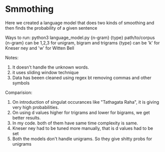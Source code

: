 # Smmothing

Here we created a language model that does two kinds of smoothing and then finds the probability of a given sentence

Ways to run:
python3 language_model.py {n-gram} {type} path/to/corpus
{n-gram} can be 1,2,3 for unigram, bigram and trigrams
{type} can be 'k' for Kneser ney and 'w' for Witten Bell

Notes:
1. It doesn't handle the unknown words.
2. it uses sliding window technique
3. Data has beeen cleaned using regex bt removing commas and other symbols

Comparision:
1. On introduction of singulat occurances like "Tathagata Raha", it is giving very high probabilities.
2. On using d values higher for trigrams and lower for bigrams, we get better results.
3. In my code. both of them have same time complexity is same.
5. Kneser ney had to be tuned more manually, that is d values had to be set
6. Both the models don't handle unigrams. So they give shitty probs for unigrams
